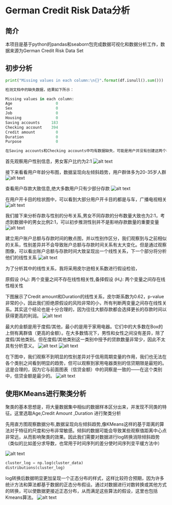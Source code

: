 # German Credit Risk Data分析

## 简介

本项目是基于python的pandas和seaborn包完成数据可视化和数据分析工作，数据来源为German Credit Risk Data Set

## 初步分析
```python
print("Missing values in each column:\n{}".format(df.isnull().sum()))

检测文档中的缺失数据，结果如下所示：

Missing values in each column:
Age                   0
Sex                   0
Job                   0
Housing               0
Saving accounts     183
Checking account    394
Credit amount         0
Duration              0
Purpose               0

在Saving accounts和Checking accounts中均有数据缺失，可能是用户并没有创建这两个相关的账户导致数据缺失
```
首先观察用户性别信息，男女客户比约为2:1
![alt text](Sex.png 'Optional Title')

接下来看看用户年龄分布图，数据呈现向左倾斜趋势，用户群体多为20-35岁人群
![alt text](Age.jpg 'Optional Title')

查看用户存款大致信息,绝大多数用户只有少部分存款
![alt text](Savings.jpg 'Optional Title')

在用户开卡目的柱状图中，可以看到大部分用户开卡目的都是与车，广播电视相关
![alt text](Purpose_VS_Credits.png 'Optional Title')

我们接下来分析存款与性别的分布关系,男女不同存款的分布数量大致也为2:1，考虑到数据中的男女比例2:1，可以初步推测性别并不是影响存款数量的重要变量
![alt text](Saving%20VS%20Sex.jpg)

建立用户账户总额与存款时间的散点图，并以性别作区分，我们观察到与之前相似的关系，性别差异并不会导致账户总额与存款时间关系有太大变化。但是通过观察图像，可以看出账户总额与存款时间大致呈现出一个线性关系，下一个部分将分析他们的线性关系
![alt text](Saving_accounts_scatter.png)

为了分析其中的线性关系，我将采用皮尔逊相关系数进行假设检验，

原假设 (H₀): 两个变量之间不存在线性相关性,备择假设 (H₁): 两个变量之间存在线性相关性

下图展示了Credit amount和Duration的线性关系，皮尔斯系数为0.62，p-value非常的小，因此我们拒绝原假设的风险非常的小，所有判断两变量之间存在线性关系。其实这个结论也是十分合理的，因为往往大额存款都会选择更长的存款时间以获得更高的利润。
![alt text](linear_credit_duration.jpg)



最大的金额是用于度假/其他，最小的是用于家用电器。它们中的大多数在Box的上侧有离群值（更高的金额）。在大多数情况下，男性和女性之间没有差异，除了度假/其他类别。但在度假/其他类别这一类别中授予的贷款数量非常少，因此不太具有分析意义。
![alt text](Box_purpose_credit.png)
![alt text](n_credits.png)

在下图中，我们观察不到明显的性别差异对于信用周期变量的作用，我们也无法在各个类别之间看到明显的趋势，但可以观察到家用电器类别的信贷期限是最短的。这是合理的，因为它与前面图表（信贷金额）中的洞察是一致的——在这个类别中，信贷金额是最少的。
![alt text](Box_purpose_duration.png)


## 使用KMeans进行聚类分析

聚类的基本思想是，将大量数据集中相似的数据样本区分出来，并发现不同类的特征。这里选取Age,Credit Amount ,Duration 进行聚类分析

先用直方图观察数据分布,数据呈现向左倾斜趋势,像KMeans这样的基于距离的算法对于特征的尺度和分布非常敏感。倾斜的数据可能会导致某些观察值距离中心点非常远，从而影响聚类的效果。因此我们需要对数据进行log转换消除倾斜趋势
（类似的比如差分求导数，也常用于时间序列的差分使时间序列变平缓方法中）


![alt text](Histogram.png)


```python
cluster_log = np.log(cluster_data)
distributions(cluster_log)
```
log转换后数据明显更加呈现一个正态分布的样式，这样比较符合预期，因为许多统计方法和算法都基于数据的正态分布假设。通过对数据进行对数转换或其他方式的转换，可以使数据更接近正态分布，从而满足这些算法的假设，这里也包括Kmeans算法。
![alt text](Histogram2.png)



